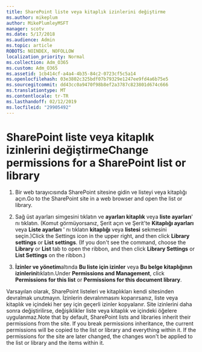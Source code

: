 ```yaml
---
title: SharePoint liste veya kitaplık izinlerini değiştirme
ms.author: mikeplum
author: MikePlumleyMSFT
manager: scotv
ms.date: 5/17/2018
ms.audience: Admin
ms.topic: article
ROBOTS: NOINDEX, NOFOLLOW
localization_priority: Normal
ms.collection: Adm_O365
ms.custom: Adm_O365
ms.assetid: 1cb414cf-a4a4-4b35-84c2-0723cf5c5a14
ms.openlocfilehash: 03e3802c325bdf07b79329e1247ee9fd4a6b75e5
ms.sourcegitcommit: dd43cc0a9470f98b8ef2a3787c823801d674c666
ms.translationtype: MT
ms.contentlocale: tr-TR
ms.lasthandoff: 02/12/2019
ms.locfileid: "29905492"
---
```

# <a name="change-permissions-for-a-sharepoint-list-or-library"></a><span data-ttu-id="2f4df-102">SharePoint liste veya kitaplık izinlerini değiştirme</span><span class="sxs-lookup"><span data-stu-id="2f4df-102">Change permissions for a SharePoint list or library</span></span>

1. <span data-ttu-id="2f4df-103">Bir web tarayıcısında SharePoint sitesine gidin ve listeyi veya kitaplığı açın.</span><span class="sxs-lookup"><span data-stu-id="2f4df-103">Go to the SharePoint site in a web browser and open the list or library.</span></span>
    
2. <span data-ttu-id="2f4df-p101">Sağ üst ayarları simgesini tıklatın ve **ayarları kitaplık** veya **liste ayarları**' nı tıklatın. (Komut görmüyorsanız, Şerit açın ve Şerit'te **Kitaplığı ayarları** veya **Liste ayarları** ' nı tıklatın **kitaplığı** veya **listesi** sekmesini seçin.)</span><span class="sxs-lookup"><span data-stu-id="2f4df-p101">Click the Settings icon in the upper right, and then click **Library settings** or **List settings**. (If you don't see the command, choose the **Library** or **List** tab to open the ribbon, and then click **Library Settings** or **List Settings** on the ribbon.)</span></span> 
    
3. <span data-ttu-id="2f4df-106">**İzinler ve yönetim**altında **Bu liste için izinler** veya **Bu belge kitaplığının izinlerini**tıklatın.</span><span class="sxs-lookup"><span data-stu-id="2f4df-106">Under **Permissions and Management**, click **Permissions for this list** or **Permissions for this document library**.</span></span>
    
<span data-ttu-id="2f4df-p102">Varsayılan olarak, SharePoint listeleri ve kitaplıkları kendi sitesinden devralmak unutmayın. İzinlerin devralınmasını koparırsanız, liste veya kitaplık ve içindeki her şey için geçerli izinler kopyalanır. Site izinlerini daha sonra değiştirilirse, değişiklikler liste veya kitaplık ve içindeki öğelere uygulanmaz.</span><span class="sxs-lookup"><span data-stu-id="2f4df-p102">Note that by default, SharePoint lists and libraries inherit their permissions from the site. If you break permissions inheritance, the current permissions will be copied to the list or library and everything within it. If the permissions for the site are later changed, the changes won't be applied to the list or library and the items within it.</span></span>
  

